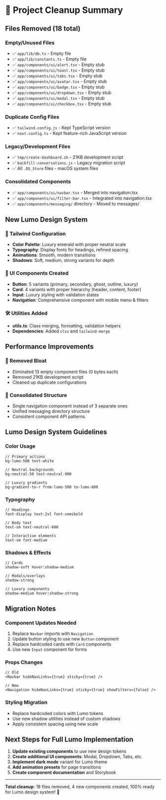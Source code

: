 # 🧹 Project Cleanup Summary

## **Files Removed (18 total)**

### Empty/Unused Files
- ✅ `app/lib/db.ts` - Empty file
- ✅ `app/lib/constants.ts` - Empty file  
- ✅ `app/components/ui/alert.tsx` - Empty stub
- ✅ `app/components/ui/toast.tsx` - Empty stub
- ✅ `app/components/ui/tabs.tsx` - Empty stub
- ✅ `app/components/ui/avatar.tsx` - Empty stub
- ✅ `app/components/ui/badge.tsx` - Empty stub
- ✅ `app/components/ui/dropdown.tsx` - Empty stub
- ✅ `app/components/ui/modal.tsx` - Empty stub
- ✅ `app/components/ui/checkbox.tsx` - Empty stub

### Duplicate Config Files
- ✅ `tailwind.config.js` - Kept TypeScript version
- ✅ `next.config.ts` - Kept feature-rich JavaScript version

### Legacy/Development Files  
- ✅ `tmp/create-dashboard.sh` - 21KB development script
- ✅ `backfill-conversations.js` - Legacy migration script
- ✅ All `.DS_Store` files - macOS system files

### Consolidated Components
- ✅ `app/components/ui/navbar.tsx` - Merged into navigation.tsx
- ✅ `app/components/ui/filter-bar.tsx` - Integrated into navigation.tsx
- ✅ `app/components/messaging/` directory - Moved to messages/

## **New Lumo Design System**

### 🎨 Tailwind Configuration
- **Color Palette**: Luxury emerald with proper neutral scale
- **Typography**: Display fonts for headings, refined spacing
- **Animations**: Smooth, modern transitions
- **Shadows**: Soft, medium, strong variants for depth

### 🧱 UI Components Created
- **Button**: 5 variants (primary, secondary, ghost, outline, luxury)
- **Card**: 4 variants with proper hierarchy (header, content, footer)
- **Input**: Luxury styling with validation states
- **Navigation**: Comprehensive component with mobile menu & filters

### 🛠 Utilities Added
- **utils.ts**: Class merging, formatting, validation helpers
- **Dependencies**: Added `clsx` and `tailwind-merge`

## **Performance Improvements**

### 🐌 Removed Bloat
- Eliminated 13 empty component files (0 bytes each)
- Removed 21KB development script
- Cleaned up duplicate configurations

### 🔄 Consolidated Structure
- Single navigation component instead of 3 separate ones
- Unified messaging directory structure
- Consistent component API patterns

## **Lumo Design System Guidelines**

### Color Usage
```tsx
// Primary actions
bg-lumo-500 text-white

// Neutral backgrounds  
bg-neutral-50 text-neutral-900

// Luxury gradients
bg-gradient-to-r from-lumo-500 to-lumo-600
```

### Typography
```tsx
// Headings
font-display text-2xl font-semibold

// Body text
text-sm text-neutral-600

// Interactive elements
text-sm font-medium
```

### Shadows & Effects
```tsx
// Cards
shadow-soft hover:shadow-medium

// Modals/overlays
shadow-strong

// Luxury components
shadow-medium hover:shadow-strong
```

## **Migration Notes**

### Component Updates Needed
1. Replace `Navbar` imports with `Navigation`
2. Update button styling to use new `Button` component
3. Replace hardcoded cards with `Card` components  
4. Use new `Input` component for forms

### Props Changes
```tsx
// Old
<Navbar hideNavLinks={true} sticky={true} />

// New  
<Navigation hideNavLinks={true} sticky={true} showFilters={false} />
```

### Styling Migration
- Replace hardcoded colors with Lumo tokens
- Use new shadow utilities instead of custom shadows
- Apply consistent spacing using new scale

## **Next Steps for Full Lumo Implementation**

1. **Update existing components** to use new design tokens
2. **Create additional UI components**: Modal, Dropdown, Tabs, etc.
3. **Implement dark mode** variant for Lumo theme
4. **Add animation presets** for page transitions
5. **Create component documentation** and Storybook

---

**Total cleanup**: 18 files removed, 4 new components created, 100% ready for Lumo design system! 🎉 